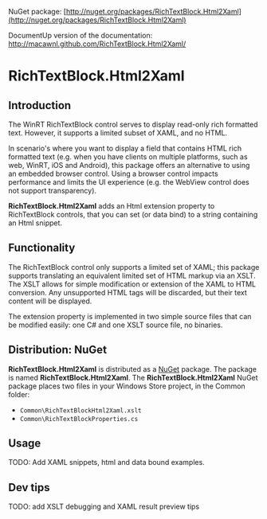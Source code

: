 NuGet package: [http://nuget.org/packages/RichTextBlock.Html2Xaml](http://nuget.org/packages/RichTextBlock.Html2Xaml)

DocumentUp version of the documentation: http://macawnl.github.com/RichTextBlock.Html2Xaml/

# RichTextBlock.Html2Xaml

## Introduction

The WinRT RichTextBlock control serves to display read-only rich formatted text.
However, it supports a limited subset of XAML, and no HTML.

In scenario's where you want to display a field that contains HTML rich 
formatted text (e.g. when you have clients on multiple platforms, such as 
web, WinRT, iOS and Android), this package offers an alternative to 
using an embedded browser control. Using a browser control impacts 
performance and limits the UI experience (e.g. the WebView 
control does not support transparency).

**RichTextBlock.Html2Xaml** adds an Html extension property to RichTextBlock 
controls, that you can set (or data bind) to a string containing an Html 
snippet.

## Functionality
The RichTextBlock control only supports a limited set of XAML; this package
supports translating an equivalent limited set of HTML markup via an XSLT. 
The XSLT allows for simple modification or extension of the XAML to HTML
conversion. Any unsupported HTML tags will be discarded, but their text content
will be displayed.

The extension property is implemented in two simple source files that can be 
modified easily: one C# and one XSLT source file, no binaries.

## Distribution: NuGet
**RichTextBlock.Html2Xaml** is distributed as a [NuGet](http://nuget.org/packages/RichTextBlock.Html2Xaml) 
package. The package is named **RichTextBlock.Html2Xaml**. The 
**RichTextBlock.Html2Xaml** NuGet package places two files in your Windows 
Store project, in the Common folder:

- `Common\RichTextBlockHtml2Xaml.xslt`
- `Common\RichTextBlockProperties.cs`

## Usage

TODO: Add XAML snippets, html and data bound examples.

## Dev tips

TODO: add XSLT debugging and XAML result preview tips